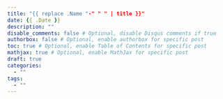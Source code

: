 ```yaml
---
title: "{{ replace .Name "-" " " | title }}"
date: {{ .Date }}
description: ""
disable_comments: false # Optional, disable Disqus comments if true
authorbox: false # Optional, enable authorbox for specific post
toc: true # Optional, enable Table of Contents for specific post
mathjax: true # Optional, enable MathJax for specific post
draft: true
categories:
  - ""
tags:
  - ""
---
```


